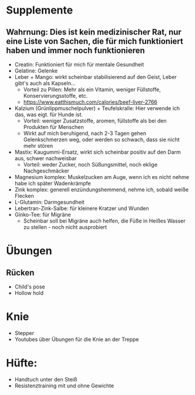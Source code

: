 # Supplemente
## Wahrnung: Dies ist kein medizinischer Rat, nur eine Liste von Sachen, die für mich funktioniert haben und immer noch funktionieren

* Creatin: Funktioniert für mich für mentale Gesundheit
* Gelatine: Gelenke
* Leber + Mango: wirkt scheinbar stabilisierend auf den Geist, Leber gibt's auch als Kapseln...
  * Vorteil zu Pillen: Mehr als ein Vitamin, weniger Füllstoffe, Konservierungsstoffe, etc.
  * https://www.eatthismuch.com/calories/beef-liver-2766
* Kalzium (Grünlippmuschelpulver) + Teufelskralle: Hier verwende ich das, was eigt. für Hunde ist.
  * Vorteil: weniger Zusatzstoffe, aromen, füllstoffe als bei den Produkten für Menschen
  * Wirkt auf mich beruhigend, nach 2-3 Tagen gehen Gelenkschmerzen weg, oder werden so schwach, dass sie nicht mehr stören
* Mastix: Kaugummi-Ersatz, wirkt sich scheinbar positiv auf den Darm aus, schwer nachweisbar
  * Vorteil: weder Zucker, noch Süßungsmittel, noch eklige Nachgeschmäcker
* Magnesium komplex: Muskelzucken am Auge, wenn ich es nicht nehme habe ich später Wadenkrämpfe
* Zink komplex: generell enzündungshemmend, nehme ich, sobald weiße Flecken
* L-Glutamin: Darmgesundheit
* Lebertran-Zink-Salbe: für kleinere Kratzer und Wunden
* Ginko-Tee: für Migräne
  * Scheinbar soll bei Migräne auch helfen, die Füße in Heißes Wasser zu stellen - noch nicht ausprobiert

# Übungen
## Rücken
* Child's pose
* Hollow hold

# Knie
* Stepper
* Youtubes über Übungen für die Knie an der Treppe

# Hüfte: 
* Handtuch unter den Steiß
* Resistenztraining mit und ohne Gewichte
